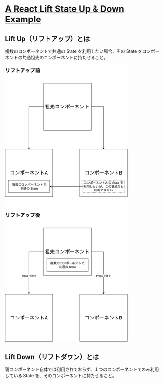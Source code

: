 # [A React Lift State Up & Down Example](https://www.robinwieruch.de/react-lift-state)

## Lift Up（リフトアップ）とは

複数のコンポーネントで共通の State を利用したい場合、その State をコンポーネントの共通祖先のコンポーネントに持たせること。

<img src="./media/lift-up.png" width="400" />

## Lift Down（リフトダウン）とは

親コンポーネント自体では利用されておらず、１つのコンポーネントでのみ利用している State を、そのコンポーネントに持たせること。

